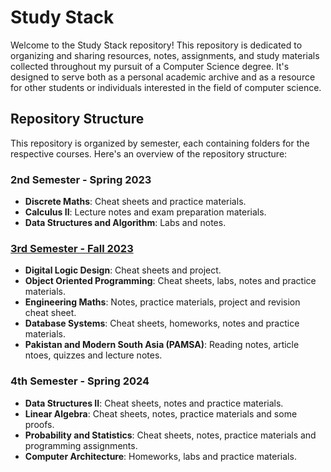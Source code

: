 # Study Stack

Welcome to the Study Stack repository! This repository is dedicated to organizing and sharing resources, notes, assignments, and study materials collected throughout my pursuit of a Computer Science degree. It's designed to serve both as a personal academic archive and as a resource for other students or individuals interested in the field of computer science.

## Repository Structure

This repository is organized by semester, each containing folders for the respective courses. Here's an overview of the repository structure:

### 2nd Semester - Spring 2023
- **Discrete Maths**: Cheat sheets and practice materials.
- **Calculus II**: Lecture notes and exam preparation materials.
- **Data Structures and Algorithm**: Labs and notes.

### [3rd Semester - Fall 2023](https://github.com/breehaqasim/Study-Stack/tree/main/Fall%202023)
- **Digital Logic Design**: Cheat sheets and project.
- **Object Oriented Programming**: Cheat sheets, labs, notes and practice materials.
- **Engineering Maths**: Notes, practice materials, project and revision cheat sheet.
- **Database Systems**: Cheat sheets, homeworks, notes and practice materials.
- **Pakistan and Modern South Asia (PAMSA)**: Reading notes, article ntoes, quizzes and lecture notes.

### 4th Semester - Spring 2024
- **Data Structures II**: Cheat sheets, notes and practice materials.
- **Linear Algebra**: Cheat sheets, notes, practice materials and some proofs.
- **Probability and Statistics**: Cheat sheets, notes, practice materials and programming assignments.
- **Computer Architecture**: Homeworks, labs and practice materials.

